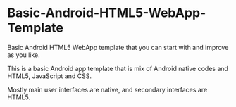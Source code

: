 # Basic-Android-HTML5-WebApp-Template
Basic Android HTML5 WebApp template that you can start with and improve as you like.

This is a basic Android app template that is mix of Android native codes and HTML5, JavaScript and CSS.

Mostly main user interfaces are native, and secondary interfaces are HTML5.
